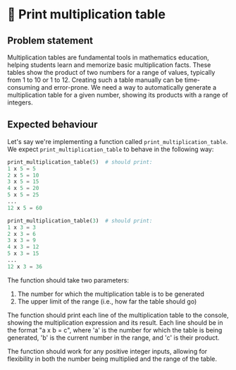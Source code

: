 # 🧮 Print multiplication table

## Problem statement

Multiplication tables are fundamental tools in mathematics education, helping students learn and memorize basic multiplication facts. These tables show the product of two numbers for a range of values, typically from 1 to 10 or 1 to 12. Creating such a table manually can be time-consuming and error-prone. We need a way to automatically generate a multiplication table for a given number, showing its products with a range of integers.

## Expected behaviour

Let's say we're implementing a function called `print_multiplication_table`. We expect `print_multiplication_table` to behave in the following way:

```python
print_multiplication_table(5)  # should print:
1 x 5 = 5
2 x 5 = 10
3 x 5 = 15
4 x 5 = 20
5 x 5 = 25
...
12 x 5 = 60

print_multiplication_table(3)  # should print:
1 x 3 = 3
2 x 3 = 6
3 x 3 = 9
4 x 3 = 12
5 x 3 = 15
...
12 x 3 = 36
```

The function should take two parameters:

1. The number for which the multiplication table is to be generated
2. The upper limit of the range (i.e., how far the table should go)

The function should print each line of the multiplication table to the console, showing the multiplication expression and its result. Each line should be in the format "a x b = c", where 'a' is the number for which the table is being generated, 'b' is the current number in the range, and 'c' is their product.

The function should work for any positive integer inputs, allowing for flexibility in both the number being multiplied and the range of the table.
